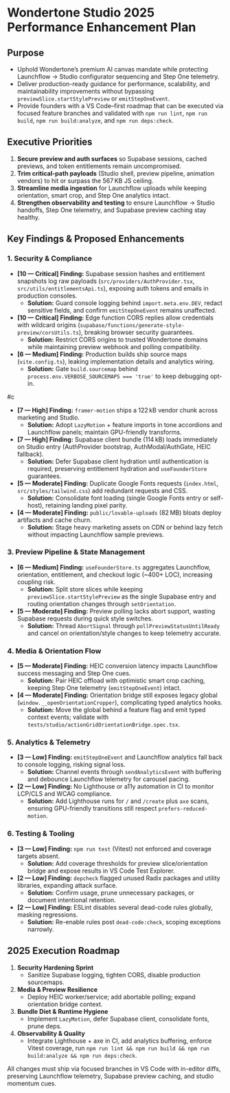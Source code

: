 # Wondertone Studio 2025 Performance Enhancement Plan

## Purpose
- Uphold Wondertone’s premium AI canvas mandate while protecting Launchflow → Studio configurator sequencing and Step One telemetry.
- Deliver production-ready guidance for performance, scalability, and maintainability improvements without bypassing `previewSlice.startStylePreview` or `emitStepOneEvent`.
- Provide founders with a VS Code–first roadmap that can be executed via focused feature branches and validated with `npm run lint`, `npm run build`, `npm run build:analyze`, and `npm run deps:check`.

## Executive Priorities
1. **Secure preview and auth surfaces** so Supabase sessions, cached previews, and token entitlements remain uncompromised.
2. **Trim critical-path payloads** (Studio shell, preview pipeline, animation vendors) to hit or surpass the 567 KB JS ceiling.
3. **Streamline media ingestion** for Launchflow uploads while keeping orientation, smart crop, and Step One analytics intact.
4. **Strengthen observability and testing** to ensure Launchflow → Studio handoffs, Step One telemetry, and Supabase preview caching stay healthy.

## Key Findings & Proposed Enhancements

### 1. Security & Compliance
- **[10 — Critical] Finding:** Supabase session hashes and entitlement snapshots log raw payloads (`src/providers/AuthProvider.tsx`, `src/utils/entitlementsApi.ts`), exposing auth tokens and emails in production consoles.
  - **Solution:** Guard console logging behind `import.meta.env.DEV`, redact sensitive fields, and confirm `emitStepOneEvent` remains unaffected.
- **[10 — Critical] Finding:** Edge function CORS replies allow credentials with wildcard origins (`supabase/functions/generate-style-preview/corsUtils.ts`), breaking browser security guarantees.
  - **Solution:** Restrict CORS origins to trusted Wondertone domains while maintaining preview webhook and polling compatibility.
- **[6 — Medium] Finding:** Production builds ship source maps (`vite.config.ts`), leaking implementation details and analytics wiring.
  - **Solution:** Gate `build.sourcemap` behind `process.env.VERBOSE_SOURCEMAPS === 'true'` to keep debugging opt-in.

#c
- **[7 — High] Finding:** `framer-motion` ships a 122 kB vendor chunk across marketing and Studio.
  - **Solution:** Adopt `LazyMotion` + feature imports in tone accordions and Launchflow panels; maintain GPU-friendly transforms.
- **[7 — High] Finding:** Supabase client bundle (114 kB) loads immediately on Studio entry (AuthProvider bootstrap, AuthModal/AuthGate, HEIC fallback).
  - **Solution:** Defer Supabase client hydration until authentication is required, preserving entitlement hydration and `useFounderStore` guarantees.
- **[5 — Moderate] Finding:** Duplicate Google Fonts requests (`index.html`, `src/styles/tailwind.css`) add redundant requests and CSS.
  - **Solution:** Consolidate font loading (single Google Fonts entry or self-host), retaining landing pixel parity.
- **[4 — Moderate] Finding:** `public/lovable-uploads` (82 MB) bloats deploy artifacts and cache churn.
  - **Solution:** Stage heavy marketing assets on CDN or behind lazy fetch without impacting Launchflow sample previews.

### 3. Preview Pipeline & State Management
- **[6 — Medium] Finding:** `useFounderStore.ts` aggregates Launchflow, orientation, entitlement, and checkout logic (~400+ LOC), increasing coupling risk.
  - **Solution:** Split store slices while keeping `previewSlice.startStylePreview` as the single Supabase entry and routing orientation changes through `setOrientation`.
- **[5 — Moderate] Finding:** Preview polling lacks abort support, wasting Supabase requests during quick style switches.
  - **Solution:** Thread `AbortSignal` through `pollPreviewStatusUntilReady` and cancel on orientation/style changes to keep telemetry accurate.

### 4. Media & Orientation Flow
- **[5 — Moderate] Finding:** HEIC conversion latency impacts Launchflow success messaging and Step One cues.
  - **Solution:** Pair HEIC offload with optimistic smart crop caching, keeping Step One telemetry (`emitStepOneEvent`) intact.
- **[4 — Moderate] Finding:** Orientation bridge still exposes legacy global (`window.__openOrientationCropper`), complicating typed analytics hooks.
  - **Solution:** Move the global behind a feature flag and emit typed context events; validate with `tests/studio/actionGridOrientationBridge.spec.tsx`.

### 5. Analytics & Telemetry
- **[3 — Low] Finding:** `emitStepOneEvent` and Launchflow analytics fall back to console logging, risking signal loss.
  - **Solution:** Channel events through `sendAnalyticsEvent` with buffering and debounce Launchflow telemetry for carousel pacing.
- **[2 — Low] Finding:** No Lighthouse or a11y automation in CI to monitor LCP/CLS and WCAG compliance.
  - **Solution:** Add Lighthouse runs for `/` and `/create` plus `axe` scans, ensuring GPU-friendly transitions still respect `prefers-reduced-motion`.

### 6. Testing & Tooling
- **[3 — Low] Finding:** `npm run test` (Vitest) not enforced and coverage targets absent.
  - **Solution:** Add coverage thresholds for preview slice/orientation bridge and expose results in VS Code Test Explorer.
- **[2 — Low] Finding:** `depcheck` flagged unused Radix packages and utility libraries, expanding attack surface.
  - **Solution:** Confirm usage, prune unnecessary packages, or document intentional retention.
- **[2 — Low] Finding:** ESLint disables several dead-code rules globally, masking regressions.
  - **Solution:** Re-enable rules post `dead-code:check`, scoping exceptions narrowly.

## 2025 Execution Roadmap
1. **Security Hardening Sprint**
   - Sanitize Supabase logging, tighten CORS, disable production sourcemaps.
2. **Media & Preview Resilience**
   - Deploy HEIC worker/service; add abortable polling; expand orientation bridge context.
3. **Bundle Diet & Runtime Hygiene**
   - Implement `LazyMotion`, defer Supabase client, consolidate fonts, prune deps.
4. **Observability & Quality**
   - Integrate Lighthouse + axe in CI, add analytics buffering, enforce Vitest coverage, run `npm run lint && npm run build && npm run build:analyze && npm run deps:check`.

All changes must ship via focused branches in VS Code with in-editor diffs, preserving Launchflow telemetry, Supabase preview caching, and studio momentum cues.
